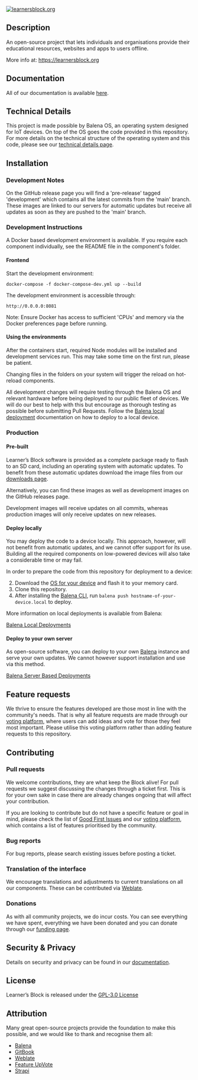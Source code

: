 [![learnersblock.org](https://learnersblock.org/images/lb-logo-full.svg)](https://learnersblock.org)

## Description

An open-source project that lets individuals and organisations provide their educational resources, websites and apps to users offline.

More info at: https://learnersblock.org

## Documentation

All of our documentation is available [here](https://docs.learnersblock.org). 

## Technical Details

This project is made possible by Balena OS, an operating system designed for IoT devices. On top of the OS goes the code provided in this repository. For more details on the technical structure of the operating system and this code, please see our [technical details page](https://docs.learnersblock.org/advanced-features/technical-details).

## Installation

### Development Notes

On the GitHub release page you will find a 'pre-release' tagged 'development' which contains all the latest commits from the 'main' branch. These images are linked to our servers for automatic updates but receive all updates as soon as they are pushed to the 'main' branch.

### Development Instructions

A Docker based development environment is available. If you require each component individually, see the README file in the component's folder.

#### Frontend

Start the development environment:

`docker-compose -f docker-compose-dev.yml up --build`

The development environment is accessible through:

`http://0.0.0.0:8081`

Note: Ensure Docker has access to sufficient 'CPUs' and memory via the Docker preferences page before running.

#### Using the environments

After the containers start, required Node modules will be installed and development services run. This may take some time on the first run, please be patient. 

Changing files in the folders on your system will trigger the reload on hot-reload components.

All development changes will require testing through the Balena OS and relevant hardware before being deployed to our public fleet of devices. We will do our best to help with this but encourage as thorough testing as possible before submitting Pull Requests. Follow the [Balena local deployment](https://www.balena.io/docs/learn/develop/local-mode/) documentation on how to deploy to a local device.

### Production 

#### Pre-built

Learner’s Block software is provided as a complete package ready to flash to an SD card, including an operating system with automatic updates. To benefit from these automatic updates download the image files from our [downloads page](https://downloads.learnersblock.org).

Alternatively, you can find these images as well as development images on the GitHub releases page. 

Development images will receive updates on all commits, whereas production images will only receive updates on new releases. 

#### Deploy locally

You may deploy the code to a device locally. This approach, however, will not benefit from automatic updates, and we cannot offer support for its use. Building all the required components on low-powered devices will also take a considerable time or may fail.

In order to prepare the code from this repository for deployment to a device:

2. Download the [OS for your device](https://www.balena.io/os/) and flash it to your memory card. 
1. Clone this repository.
3. After installing the [Balena CLI](https://github.com/balena-io/balena-cli), run `balena push hostname-of-your-device.local` to deploy. 

More information on local deployments is available from Balena:

[Balena Local Deployments](https://www.balena.io/docs/learn/develop/local-mode/)

#### Deploy to your own server

As open-source software, you can deploy to your own [Balena](https://www.balena.io) instance and serve your own updates. We cannot however support installation and use via this method. 

[Balena Server Based Deployments](https://www.balena.io/docs/learn/deploy/deployment/)

## Feature requests

We thrive to ensure the features developed are those most in line with the community's needs. That is why all feature requests are made through our [voting platform](https://vote.learnersblock.org), where users can add ideas and vote for those they feel most important. Please utilise this voting platform rather than adding feature requests to this repository. 

## Contributing

### Pull requests
We welcome contributions, they are what keep the Block alive! For pull requests we suggest discussing the changes through a ticket first. This is for your own sake in case there are already changes ongoing that will affect your contribution. 

If you are looking to contribute but do not have a specific feature or goal in mind, please check the list of [Good First Issues](https://github.com/LearnersBlock/learners-block/contribute) and our [voting platform](https://vote.learnersblock.org), which contains a list of features prioritised by the community.

### Bug reports

For bug reports, please search existing issues before posting a ticket. 

### Translation of the interface

We encourage translations and adjustments to current translations on all our components. These can be contributed via [Weblate](https://translate.learnersblock.org).  

### Donations

As with all community projects, we do incur costs. You can see everything we have spent, everything we have been donated and you can donate through our [funding page](https://docs.learnersblock.org/about-us/how-we-are-funded). 

## Security & Privacy

Details on security and privacy can be found in our [documentation](https://docs.learnersblock.org/additional-info/security-and-privacy). 

## License

Learner’s Block is released under the [GPL-3.0 License](https://github.com/LearnersBlock/learners-block/blob/main/LICENSE)

## Attribution

Many great open-source projects provide the foundation to make this possible, and we would like to thank and recognise them all:

* [Balena](https://www.balena.io/)
* [GitBook](http://gitbook.com)
* [Weblate](https://weblate.org)
* [Feature UpVote](https://featureupvote.com/)
* [Strapi](https://strapi.io)
